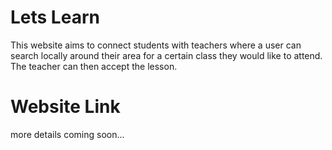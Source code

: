 # Lets Learn

This website aims to connect students with teachers where a user can search locally around their area for a certain class they would like to attend. The teacher can then accept the lesson.

# Website Link
<!-- [Click Me](https://letslearnn.herokuapp.com/) -->
more details coming soon...
